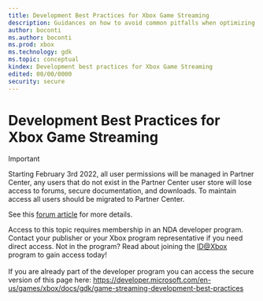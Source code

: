 ```yaml
---
title: Development Best Practices for Xbox Game Streaming
description: Guidances on how to avoid common pitfalls when optimizing your game for running in the cloud.
author: boconti
ms.author: boconti
ms.prod: xbox
ms.technology: gdk
ms.topic: conceptual
kindex: Development best practices for Xbox Game Streaming
edited: 00/00/0000
security: secure
---
```


# Development Best Practices for Xbox Game Streaming
> [!IMPORTANT]
> Starting February 3rd 2022, all user permissions will be managed in Partner Center, any users that do not exist in the Partner Center user store will lose access to forums, secure documentation, and downloads. To maintain access all users should be migrated to Partner Center. <p></p>See this <a href="https://forums.xboxlive.com/articles/132187/breaking-change-user-access-for-forums-secure-docu.html">forum article</a> for more details.  

 Access to this topic requires membership in an NDA developer program. Contact your publisher or your Xbox program representative if you need direct access. Not in the program? Read about joining the <a href="https://www.xbox.com/Developers/id">ID@Xbox</a> program to gain access today!  <br/><br/>If you are already part of the developer program you can access the secure version of this page here: <a target="_blank" href="https://developer.microsoft.com/en-us/games/xbox/docs/gdk/game-streaming-development-best-practices">https://developer.microsoft.com/en-us/games/xbox/docs/gdk/game-streaming-development-best-practices</a>